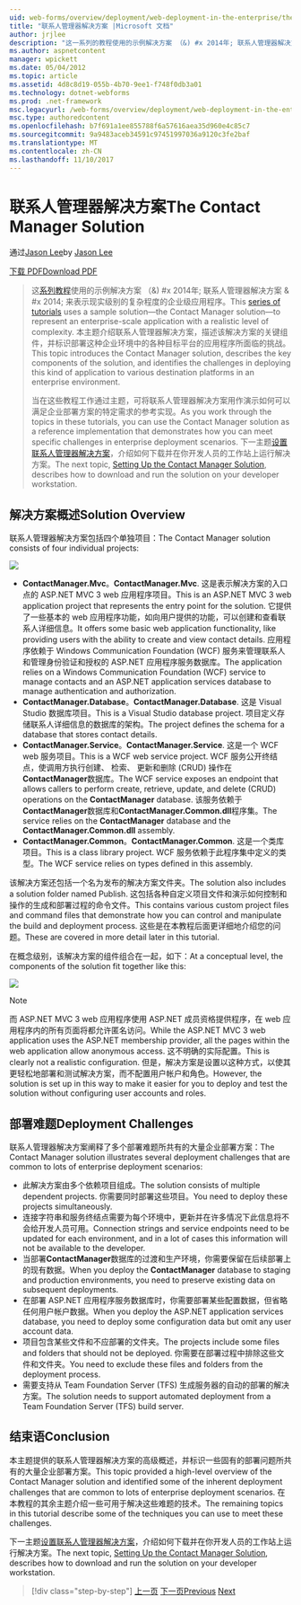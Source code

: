```yaml
---
uid: web-forms/overview/deployment/web-deployment-in-the-enterprise/the-contact-manager-solution
title: "联系人管理器解决方案 |Microsoft 文档"
author: jrjlee
description: "这一系列的教程使用的示例解决方案 （&) #x 2014年; 联系人管理器解决方案 & #x 2014; 来表示现实调配的企业级应用程序..."
ms.author: aspnetcontent
manager: wpickett
ms.date: 05/04/2012
ms.topic: article
ms.assetid: 4d8c8d19-055b-4b70-9ee1-f748f0db3a01
ms.technology: dotnet-webforms
ms.prod: .net-framework
msc.legacyurl: /web-forms/overview/deployment/web-deployment-in-the-enterprise/the-contact-manager-solution
msc.type: authoredcontent
ms.openlocfilehash: b7f691a1ee855788f6a57616aea35d960e4c85c7
ms.sourcegitcommit: 9a9483aceb34591c97451997036a9120c3fe2baf
ms.translationtype: MT
ms.contentlocale: zh-CN
ms.lasthandoff: 11/10/2017
---
```

<a name="the-contact-manager-solution"></a><span data-ttu-id="07472-103">联系人管理器解决方案</span><span class="sxs-lookup"><span data-stu-id="07472-103">The Contact Manager Solution</span></span>
====================
<span data-ttu-id="07472-104">通过[Jason Lee](https://github.com/jrjlee)</span><span class="sxs-lookup"><span data-stu-id="07472-104">by [Jason Lee](https://github.com/jrjlee)</span></span>

[<span data-ttu-id="07472-105">下载 PDF</span><span class="sxs-lookup"><span data-stu-id="07472-105">Download PDF</span></span>](https://msdnshared.blob.core.windows.net/media/MSDNBlogsFS/prod.evol.blogs.msdn.com/CommunityServer.Blogs.Components.WeblogFiles/00/00/00/63/56/8130.DeployingWebAppsInEnterpriseScenarios.pdf)

> <span data-ttu-id="07472-106">这[系列教程](web-deployment-in-the-enterprise.md)使用的示例解决方案 （&) #x 2014年; 联系人管理器解决方案 & #x 2014; 来表示现实级别的复杂程度的企业级应用程序。</span><span class="sxs-lookup"><span data-stu-id="07472-106">This [series of tutorials](web-deployment-in-the-enterprise.md) uses a sample solution&#x2014;the Contact Manager solution&#x2014;to represent an enterprise-scale application with a realistic level of complexity.</span></span> <span data-ttu-id="07472-107">本主题介绍联系人管理器解决方案，描述该解决方案的关键组件，并标识部署这种企业环境中的各种目标平台的应用程序所面临的挑战。</span><span class="sxs-lookup"><span data-stu-id="07472-107">This topic introduces the Contact Manager solution, describes the key components of the solution, and identifies the challenges in deploying this kind of application to various destination platforms in an enterprise environment.</span></span>
> 
> <span data-ttu-id="07472-108">当在这些教程工作通过主题，可将联系人管理器解决方案用作演示如何可以满足企业部署方案的特定需求的参考实现。</span><span class="sxs-lookup"><span data-stu-id="07472-108">As you work through the topics in these tutorials, you can use the Contact Manager solution as a reference implementation that demonstrates how you can meet specific challenges in enterprise deployment scenarios.</span></span> <span data-ttu-id="07472-109">下一主题[设置联系人管理器解决方案](setting-up-the-contact-manager-solution.md)，介绍如何下载并在你开发人员的工作站上运行解决方案。</span><span class="sxs-lookup"><span data-stu-id="07472-109">The next topic, [Setting Up the Contact Manager Solution](setting-up-the-contact-manager-solution.md), describes how to download and run the solution on your developer workstation.</span></span>


## <a name="solution-overview"></a><span data-ttu-id="07472-110">解决方案概述</span><span class="sxs-lookup"><span data-stu-id="07472-110">Solution Overview</span></span>

<span data-ttu-id="07472-111">联系人管理器解决方案包括四个单独项目：</span><span class="sxs-lookup"><span data-stu-id="07472-111">The Contact Manager solution consists of four individual projects:</span></span>

![](the-contact-manager-solution/_static/image1.png)

- <span data-ttu-id="07472-112">**ContactManager.Mvc**。</span><span class="sxs-lookup"><span data-stu-id="07472-112">**ContactManager.Mvc**.</span></span> <span data-ttu-id="07472-113">这是表示解决方案的入口点的 ASP.NET MVC 3 web 应用程序项目。</span><span class="sxs-lookup"><span data-stu-id="07472-113">This is an ASP.NET MVC 3 web application project that represents the entry point for the solution.</span></span> <span data-ttu-id="07472-114">它提供了一些基本的 web 应用程序功能，如向用户提供的功能，可以创建和查看联系人详细信息。</span><span class="sxs-lookup"><span data-stu-id="07472-114">It offers some basic web application functionality, like providing users with the ability to create and view contact details.</span></span> <span data-ttu-id="07472-115">应用程序依赖于 Windows Communication Foundation (WCF) 服务来管理联系人和管理身份验证和授权的 ASP.NET 应用程序服务数据库。</span><span class="sxs-lookup"><span data-stu-id="07472-115">The application relies on a Windows Communication Foundation (WCF) service to manage contacts and an ASP.NET application services database to manage authentication and authorization.</span></span>
- <span data-ttu-id="07472-116">**ContactManager.Database**。</span><span class="sxs-lookup"><span data-stu-id="07472-116">**ContactManager.Database**.</span></span> <span data-ttu-id="07472-117">这是 Visual Studio 数据库项目。</span><span class="sxs-lookup"><span data-stu-id="07472-117">This is a Visual Studio database project.</span></span> <span data-ttu-id="07472-118">项目定义存储联系人详细信息的数据库的架构。</span><span class="sxs-lookup"><span data-stu-id="07472-118">The project defines the schema for a database that stores contact details.</span></span>
- <span data-ttu-id="07472-119">**ContactManager.Service**。</span><span class="sxs-lookup"><span data-stu-id="07472-119">**ContactManager.Service**.</span></span> <span data-ttu-id="07472-120">这是一个 WCF web 服务项目。</span><span class="sxs-lookup"><span data-stu-id="07472-120">This is a WCF web service project.</span></span> <span data-ttu-id="07472-121">WCF 服务公开终结点，使调用方执行创建、 检索、 更新和删除 (CRUD) 操作在**ContactManager**数据库。</span><span class="sxs-lookup"><span data-stu-id="07472-121">The WCF service exposes an endpoint that allows callers to perform create, retrieve, update, and delete (CRUD) operations on the **ContactManager** database.</span></span> <span data-ttu-id="07472-122">该服务依赖于**ContactManager**数据库和**ContactManager.Common.dll**程序集。</span><span class="sxs-lookup"><span data-stu-id="07472-122">The service relies on the **ContactManager** database and the **ContactManager.Common.dll** assembly.</span></span>
- <span data-ttu-id="07472-123">**ContactManager.Common**。</span><span class="sxs-lookup"><span data-stu-id="07472-123">**ContactManager.Common**.</span></span> <span data-ttu-id="07472-124">这是一个类库项目。</span><span class="sxs-lookup"><span data-stu-id="07472-124">This is a class library project.</span></span> <span data-ttu-id="07472-125">WCF 服务依赖于此程序集中定义的类型。</span><span class="sxs-lookup"><span data-stu-id="07472-125">The WCF service relies on types defined in this assembly.</span></span>

<span data-ttu-id="07472-126">该解决方案还包括一个名为发布的解决方案文件夹。</span><span class="sxs-lookup"><span data-stu-id="07472-126">The solution also includes a solution folder named Publish.</span></span> <span data-ttu-id="07472-127">这包括各种自定义项目文件和演示如何控制和操作的生成和部署过程的命令文件。</span><span class="sxs-lookup"><span data-stu-id="07472-127">This contains various custom project files and command files that demonstrate how you can control and manipulate the build and deployment process.</span></span> <span data-ttu-id="07472-128">这些是在本教程后面更详细地介绍您的问题。</span><span class="sxs-lookup"><span data-stu-id="07472-128">These are covered in more detail later in this tutorial.</span></span>

<span data-ttu-id="07472-129">在概念级别，该解决方案的组件组合在一起，如下：</span><span class="sxs-lookup"><span data-stu-id="07472-129">At a conceptual level, the components of the solution fit together like this:</span></span>

![](the-contact-manager-solution/_static/image2.png)

> [!NOTE]
> <span data-ttu-id="07472-130">而 ASP.NET MVC 3 web 应用程序使用 ASP.NET 成员资格提供程序，在 web 应用程序内的所有页面将都允许匿名访问。</span><span class="sxs-lookup"><span data-stu-id="07472-130">While the ASP.NET MVC 3 web application uses the ASP.NET membership provider, all the pages within the web application allow anonymous access.</span></span> <span data-ttu-id="07472-131">这不明确的实际配置。</span><span class="sxs-lookup"><span data-stu-id="07472-131">This is clearly not a realistic configuration.</span></span> <span data-ttu-id="07472-132">但是，解决方案是设置以这种方式，以使其更轻松地部署和测试解决方案，而不配置用户帐户和角色。</span><span class="sxs-lookup"><span data-stu-id="07472-132">However, the solution is set up in this way to make it easier for you to deploy and test the solution without configuring user accounts and roles.</span></span>


## <a name="deployment-challenges"></a><span data-ttu-id="07472-133">部署难题</span><span class="sxs-lookup"><span data-stu-id="07472-133">Deployment Challenges</span></span>

<span data-ttu-id="07472-134">联系人管理器解决方案阐释了多个部署难题所共有的大量企业部署方案：</span><span class="sxs-lookup"><span data-stu-id="07472-134">The Contact Manager solution illustrates several deployment challenges that are common to lots of enterprise deployment scenarios:</span></span>

- <span data-ttu-id="07472-135">此解决方案由多个依赖项目组成。</span><span class="sxs-lookup"><span data-stu-id="07472-135">The solution consists of multiple dependent projects.</span></span> <span data-ttu-id="07472-136">你需要同时部署这些项目。</span><span class="sxs-lookup"><span data-stu-id="07472-136">You need to deploy these projects simultaneously.</span></span>
- <span data-ttu-id="07472-137">连接字符串和服务终结点需要为每个环境中，更新并在许多情况下此信息将不会给开发人员可用。</span><span class="sxs-lookup"><span data-stu-id="07472-137">Connection strings and service endpoints need to be updated for each environment, and in a lot of cases this information will not be available to the developer.</span></span>
- <span data-ttu-id="07472-138">当部署**ContactManager**数据库的过渡和生产环境，你需要保留在后续部署上的现有数据。</span><span class="sxs-lookup"><span data-stu-id="07472-138">When you deploy the **ContactManager** database to staging and production environments, you need to preserve existing data on subsequent deployments.</span></span>
- <span data-ttu-id="07472-139">在部署 ASP.NET 应用程序服务数据库时，你需要部署某些配置数据，但省略任何用户帐户数据。</span><span class="sxs-lookup"><span data-stu-id="07472-139">When you deploy the ASP.NET application services database, you need to deploy some configuration data but omit any user account data.</span></span>
- <span data-ttu-id="07472-140">项目包含某些文件和不应部署的文件夹。</span><span class="sxs-lookup"><span data-stu-id="07472-140">The projects include some files and folders that should not be deployed.</span></span> <span data-ttu-id="07472-141">你需要在部署过程中排除这些文件和文件夹。</span><span class="sxs-lookup"><span data-stu-id="07472-141">You need to exclude these files and folders from the deployment process.</span></span>
- <span data-ttu-id="07472-142">需要支持从 Team Foundation Server (TFS) 生成服务器的自动的部署的解决方案。</span><span class="sxs-lookup"><span data-stu-id="07472-142">The solution needs to support automated deployment from a Team Foundation Server (TFS) build server.</span></span>

## <a name="conclusion"></a><span data-ttu-id="07472-143">结束语</span><span class="sxs-lookup"><span data-stu-id="07472-143">Conclusion</span></span>

<span data-ttu-id="07472-144">本主题提供的联系人管理器解决方案的高级概述，并标识一些固有的部署问题所共有的大量企业部署方案。</span><span class="sxs-lookup"><span data-stu-id="07472-144">This topic provided a high-level overview of the Contact Manager solution and identified some of the inherent deployment challenges that are common to lots of enterprise deployment scenarios.</span></span> <span data-ttu-id="07472-145">在本教程的其余主题介绍一些可用于解决这些难题的技术。</span><span class="sxs-lookup"><span data-stu-id="07472-145">The remaining topics in this tutorial describe some of the techniques you can use to meet these challenges.</span></span>

<span data-ttu-id="07472-146">下一主题[设置联系人管理器解决方案](setting-up-the-contact-manager-solution.md)，介绍如何下载并在你开发人员的工作站上运行解决方案。</span><span class="sxs-lookup"><span data-stu-id="07472-146">The next topic, [Setting Up the Contact Manager Solution](setting-up-the-contact-manager-solution.md), describes how to download and run the solution on your developer workstation.</span></span>

>[!div class="step-by-step"]
<span data-ttu-id="07472-147">[上一页](web-deployment-in-the-enterprise.md)
[下一页](setting-up-the-contact-manager-solution.md)</span><span class="sxs-lookup"><span data-stu-id="07472-147">[Previous](web-deployment-in-the-enterprise.md)
[Next](setting-up-the-contact-manager-solution.md)</span></span>
